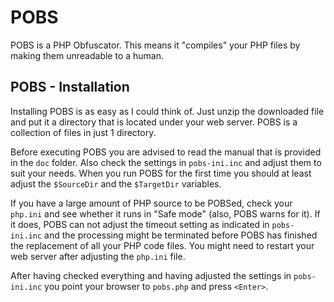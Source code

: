 POBS
====

POBS is a PHP Obfuscator. This means it "compiles" your PHP files by making them unreadable to a human.   

POBS - Installation
-------------------

Installing POBS is as easy as I could think of. Just unzip the downloaded file and put it a directory that is located under your web server. POBS is a collection of files in just 1 directory.

Before executing POBS you are advised to read the manual that is provided in the `doc` folder. Also check the settings in `pobs-ini.inc` and adjust them to suit your needs. When you run POBS for the first time you should at least adjust the `$SourceDir` and the `$TargetDir` variables.

If you have a large amount of PHP source to be POBSed, check your `php.ini` and see whether it runs in "Safe mode" (also, POBS warns for it). If it does, POBS can not adjust the timeout setting as indicated in `pobs-ini.inc` and the processing might be terminated before POBS has finished the replacement of all your PHP code files. You might need to restart your web server after adjusting the `php.ini` file.

After having checked everything and having adjusted the settings in `pobs-ini.inc` you point your browser to `pobs.php` and press `<Enter>`. 

